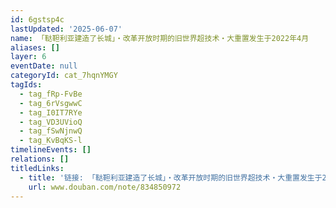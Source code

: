 ```yaml
---
id: 6gstsp4c
lastUpdated: '2025-06-07'
name: 「鞑靼利亚建造了长城」・改革开放时期的旧世界超技术・大重置发生于2022年4月
aliases: []
layer: 6
eventDate: null
categoryId: cat_7hqnYMGY
tagIds:
  - tag_fRp-FvBe
  - tag_6rVsgwwC
  - tag_I0IT7RYe
  - tag_VD3UVioQ
  - tag_fSwNjnwQ
  - tag_KvBqKS-l
timelineEvents: []
relations: []
titledLinks:
  - title: '链接: 「鞑靼利亚建造了长城」・改革开放时期的旧世界超技术・大重置发生于2022年4月'
    url: www.douban.com/note/834850972
---
```


